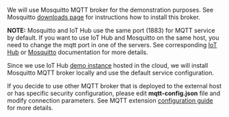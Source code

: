 We will use Mosquitto MQTT broker for the demonstration purposes. See Mosquitto [downloads page](https://mosquitto.org/download/) for instructions how to install this broker.

**NOTE:** Mosquitto and IoT Hub use the same port (1883) for MQTT service by default. If you want to use IoT Hub and Mosquitto on the same host, you need to change the mqtt port in one of the servers.
See corresponding [IoT Hub](/docs/user-guide/install/config/) or [Mosquitto](https://mosquitto.org/man/mosquitto-conf-5.html) documentation for more details.

Since we use IoT Hub [demo instance](https://iothub.magenta.at/signup) hosted in the cloud, we will install Mosquitto MQTT broker locally and use the default service configuration.

If you decide to use other MQTT broker that is deployed to the external host or has specific security configuration, please edit **mqtt-config.json** file and modify connection parameters.
See MQTT extension [configuration guide](/docs/iot-gateway/mqtt/) for more details.
